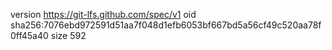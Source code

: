 version https://git-lfs.github.com/spec/v1
oid sha256:7076ebd972591d51aa7f048d1efb6053bf667bd5a56cf49c520aa78f0ff45a40
size 592
